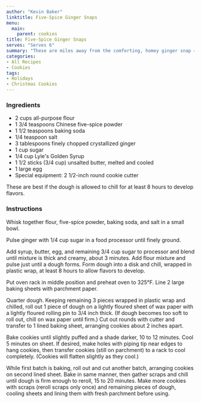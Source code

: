 ```yaml
---
author: "Kevin Baker"
linktitle: Five-Spice Ginger Snaps
menu:
  main:
    parent: cookies
title: Five-Spice Ginger Snaps
serves: "Serves 6"
summary: "These are miles away from the comforting, homey ginger snap — spicy, chewy and almost exotically aromatic, these are an annual favorite on my Christmas cookie trays."
categories:
- All Recipes
- Cookies
tags:
- Holidays
- Christmas Cookies
---
```


### Ingredients

<div class="ingredient-list">

* 2 cups all-purpose flour
* 1 3/4 teaspoons Chinese five-spice powder
* 1 1/2 teaspoons baking soda
* 1/4 teaspoon salt
* 3 tablespoons finely chopped crystallized ginger
* 1 cup sugar
* 1/4 cup Lyle's Golden Syrup
* 1 1/2 sticks (3/4 cup) unsalted butter, melted and cooled
* 1 large egg
* Special equipment: 2 1/2-inch round cookie cutter

  
</div>
These are best if the dough is allowed to chill for at least 8 hours to develop flavors.

### Instructions
Whisk together flour, five-spice powder, baking soda, and salt in a small bowl.

Pulse ginger with 1/4 cup sugar in a food processor until finely ground.

Add syrup, butter, egg, and remaining 3/4 cup sugar to processor and blend until mixture is thick and creamy, about 3 minutes. Add flour mixture and pulse just until a dough forms. Form dough into a disk and chill, wrapped in plastic wrap, at least 8 hours to allow flavors to develop.

Put oven rack in middle position and preheat oven to 325°F. Line 2 large baking sheets with parchment paper.

Quarter dough. Keeping remaining 3 pieces wrapped in plastic wrap and chilled, roll out 1 piece of dough on a lightly floured sheet of wax paper with a lightly floured rolling pin to 3/4 inch thick. (If dough becomes too soft to roll out, chill on wax paper until firm.) Cut out rounds with cutter and transfer to 1 lined baking sheet, arranging cookies about 2 inches apart.

Bake cookies until slightly puffed and a shade darker, 10 to 12 minutes. Cool 5 minutes on sheet. If desired, make holes with piping tip near edges to hang cookies, then transfer cookies (still on parchment) to a rack to cool completely. (Cookies will flatten slightly as they cool.)

While first batch is baking, roll out and cut another batch, arranging cookies on second lined sheet. Bake in same manner, then gather scraps and chill until dough is firm enough to reroll, 15 to 20 minutes. Make more cookies with scraps (reroll scraps only once) and remaining pieces of dough, cooling sheets and lining them with fresh parchment before using.